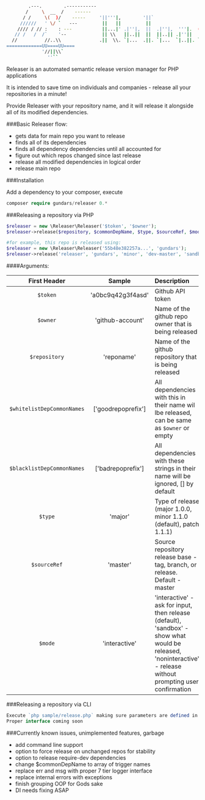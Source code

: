 ```bash

        .---.        .-----------
       /     \  __  /    ------
      / /     \(  )/    -----     '||'''|,        '||`
     //////   ' \/ `   ---         ||   ||         ||
    //// / // :    : ---           ||...|' .|''|,  ||  .|''|,  '''|.  ('''' .|''|, '||''|
   // /   /  /`    '--             || \\   ||..||  ||  ||..|| .|''||   `'') ||..||  ||
  //          //..\\              .||  \\. `|...  .||. `|...  `|..||. `...' `|...  .||.
=============UU====UU====
             '//||\\`
               ''``
```

Releaser is an automated semantic release version manager for PHP applications

It is intended to save time on individuals and companies  - release all your repositories in a minute!

Provide Releaser with your repository name, and it will release it alongside all of its modified dependencies.

###Basic Releaser flow:
- gets data for main repo you want to release
- finds all of its dependencies
- finds all dependency dependencies until all accounted for
- figure out which repos changed since last release
- release all modified dependencies in logical order
- release main repo


###Installation

Add a dependency to your composer, execute
```php
composer require gundars/releaser 0.*
```

###Releasing a repository via PHP
```php
$releaser = new \Releaser\Releaser('$token', '$owner');
$releaser->release($repository, $commonDepName, $type, $sourceRef, $mode);

#for example, this repo is released using:
$releaser = new \Releaser\Releaser('55b48e382257a...', 'gundars');
$releaser->release('releaser', 'gundars', 'minor', 'dev-master', 'sandbox');

```

####Arguments:

| First Header     | Sample            | Description                                                 |
|       :---:      |        :---:      | :---                                                        |
| `$token`         |'a0bc9q42g3f4asd'  | Github API token                                            |
| `$owner`         |'github-account'   | Name of the github repo owner that is being released        |
| `$repository`    | 'reponame'        | Name of the github repository that is being released       |
| `$whitelistDepCommonNames` | ['goodrepoprefix']          | All dependencies with this in their name wil lbe released, can be same as `$owner` or empty  |
| `$blacklistDepCommonNames` | ['badrepoprefix']        | All dependencies with these strings in their name will be ignored, [] by default |
| `$type`          | 'major'           | Type of release (major 1.0.0, minor 1.1.0 (default), patch 1.1.1)                       |
| `$sourceRef`     | 'master'          | Source repository release base - tag, branch, or release. Default - master   |
| `$mode`          | 'interactive'     | 'interactive' - ask for input, then release (default), 'sandbox' - show what would be released, 'noninteractive' - release without prompting user confirmation |


###Releasing a repository via CLI
```php
Execute `php sample/release.php` making sure parameters are defined in sample/release.php
Proper interface coming soon
```

###Currently known issues, unimplemented features, garbage
* add command line support
* option to force release on unchanged repos for stability
* option to release require-dev dependencies
* change $commonDepName to array of trigger names
* replace err and msg with proper 7 tier logger interface
* replace internal errors with exceptions
* finish grouping OOP for Gods sake
* DI needs fixing ASAP
